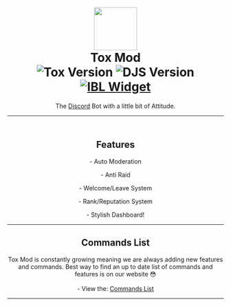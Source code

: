 <h1 align='center'><img src="https
://toxmod.xyz/images/ToxModLogo.gif" 
height='100px' width='100px' />
 <br>
   Tox Mod
 <br>
   <img src="https://img.shields.io
/github/package-json/v/Tox-Mod/ToxModBot
?style=flat-square&logo=github&label
=Version&color=%2334D058" alt="Tox 
Version" />
   <img src="https://img.shields.io/badge
/Discord.js-v12-%2334d058?style=flat
-square&logo=npm&logoColor=fff" alt="DJS 
Version" />
 <br>
   <a href="https://infinitybotlist.com
/bots/631558023109804032"><img src="https
://infinitybotlist.com/bots/6315580231098
04032/widget" alt="IBL Widget"/></a>
</h1>
<p align="center">The <a href="https
://toxmod.xyz/discord">Discord</a> Bot 
with a little bit of Attitude.</p>
<hr>
<h2 align='center'><br>Features</h2>
<p align="center">- Auto Moderation</p>
<p align="center">- Anti Raid</p>
<p align="center">- Welcome/Leave System
</p>
<p align="center">- Rank/Reputation 
System</p>
<p align="center">- Stylish Dashboard!</p
>
<hr>
<h2 align="center">
  Commands List
</h2>
<div align="center">
 <p align="center">
   Tox Mod is constantly growing meaning 
we are always adding
   new features and commands. Best way to 
find an up to date
   list of commands and features is on 
our website 😳
   <br><br>
   - View the: <a href="https://toxmod
.xyz/commands">Commands List</a>
 </p>
</div>
<hr>
